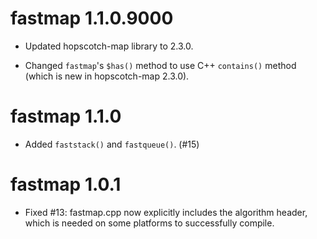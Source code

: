 fastmap 1.1.0.9000
=============

* Updated hopscotch-map library to 2.3.0.

* Changed `fastmap`'s `$has()` method to use C++ `contains()` method (which is new in hopscotch-map 2.3.0).

fastmap 1.1.0
=============

* Added `faststack()` and `fastqueue()`. (#15)

fastmap 1.0.1
=============

* Fixed #13: fastmap.cpp now explicitly includes the algorithm header, which is needed on some platforms to successfully compile.

